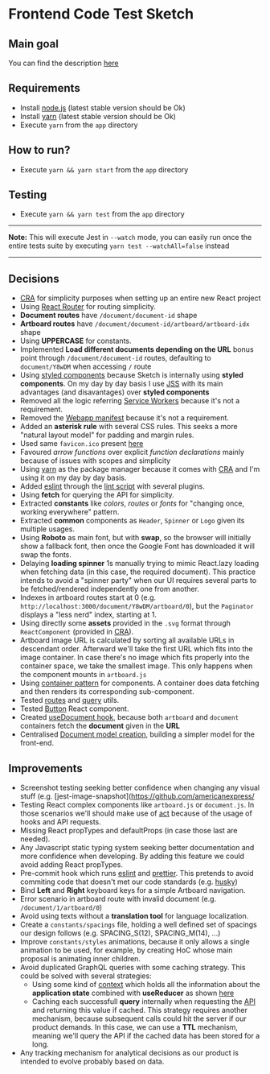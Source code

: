 # Frontend Code Test Sketch

## Main goal

You can find the description [here](https://github.com/sketch-hq/frontend-code-test)

## Requirements

- Install [node.js](https://nodejs.org/en/download/) (latest stable version should be Ok)
- Install [yarn](https://yarnpkg.com/docs/install) (latest stable version should be Ok)
- Execute `yarn` from the `app` directory

## How to run?

- Execute `yarn && yarn start` from the `app` directory

## Testing

- Execute `yarn && yarn test` from the `app` directory

---

**Note:** This will execute Jest in `--watch` mode, you can easily run once the entire tests suite by executing `yarn test --watchAll=false` instead

---

## Decisions

* [CRA](http://create-react-app.dev/) for simplicity purposes when setting up an entire new React project
* Using [React Router](https://reacttraining.com/react-router/web/) for routing simplicity.
* **Document routes** have `/document/document-id` shape
* **Artboard routes** have `/document/document-id/artboard/artboard-idx` shape
* Using **UPPERCASE** for constants.
* Implemented **Load different documents depending on the URL** bonus point through `/document/document-id` routes, defaulting to `document/Y8wDM` when accessing `/` route
* Using [styled components](https://styled-components.com/) because Sketch is internally using **styled components**. On my day by day basis I use [JSS](https://cssinjs.org/) with its main advantages (and disavantages) over **styled components**
* Removed all the logic referring [Service Workers](https://developers.google.com/web/fundamentals/primers/service-workers) because it's not a requirement.
* Removed the [Webapp manifest](https://developers.google.com/web/fundamentals/web-app-manifest) because it's not a requirement.
* Added an **asterisk rule** with several CSS rules. This seeks a more "natural layout model" for padding and margin rules.
* Used same `favicon.ico` present [here](https://sketch.cloud/s/z3p4o)
* Favoured *arrow functions* over explicit *function declarations* mainly because of issues with scopes and simplicity
* Using [yarn](https://yarnpkg.com/) as the package manager because it comes with [CRA](http://create-react-app.dev/) and I'm using it on my day by day basis.
* Added [eslint](https://eslint.org/) through the [lint script](app/README.md#yarn-lint) with several plugins.
* Using **fetch** for querying the API for simplicity.
* Extracted **constants** like *colors*,  *routes* or *fonts* for "changing once, working everywhere" pattern.
* Extracted **common** components as `Header`, `Spinner` or `Logo` given its multiple usages.
* Using **Roboto** as main font, but with **swap**, so the browser will initially show a fallback font, then once the Google Font has downloaded it will swap the fonts.
* Delaying **loading spinner** 1s manually trying to mimic React.lazy loading when fetching data (in this case, the required document). This practice intends to avoid a "spinner party" when our UI requires several parts to be fetched/rendered independently one from another.
* Indexes in artboard routes start at 0 (e.g. `http://localhost:3000/document/Y8wDM/artboard/0`), but the `Paginator` displays a "less nerd" index, starting at 1.
* Using directly some **assets** provided in the `.svg` format through `ReactComponent` (provided in [CRA](http://create-react-app.dev/)).
* Artboard image URL is calculated by sorting all available URLs in descendant order. Afterward we'll take the first URL which fits into the image container. In case there's no image which fits properly into the container space, we take the smallest image. This only happens when the component mounts in `artboard.js`
* Using [container pattern](https://medium.com/@dan_abramov/smart-and-dumb-components-7ca2f9a7c7d0) for components. A container does data fetching and then renders its corresponding sub-component.
* Tested [routes](./app/src/utils/__tests__/routes-test.js) and [query](./app/src/utils/__tests__/query-test.js) utils.
* Tested [Button](./app/src/components/common/__tests__/button-test.js) React component.
* Created [useDocument hook](./app/src/hooks/use-document.js), because both `artboard` and `document` containers fetch the **document** given in the **URL**
* Centralised [Document model creation](./app/src/models/document.js), building a simpler model for the front-end.

## Improvements

* Screenshot testing seeking better confidence when changing any visual stuff (e.g. [jest-image-snapshot](https://github.com/americanexpress/
* Testing React complex components like `artboard.js` or `document.js`. In those scenarios we'll should make use of [act](https://testing-library.com/docs/preact-testing-library/api#act) because of the usage of hooks and API requests.
* Missing React propTypes and defaultProps (in case those last are needed).
* Any Javascript static typing system seeking better documentation and more confidence when developing. By adding this feature we could avoid adding React propTypes.
* Pre-commit hook which runs [eslint](https://eslint.org/) and [prettier](https://prettier.io/). This pretends to avoid commiting code that doesn't met our code standards (e.g. [husky](https://github.com/typicode/husky))
* Bind **Left** and **Right** keyboard keys for a simple Artboard navigation.
* Error scenario in artboard route with invalid document (e.g. `/document/1/artboard/0`)
* Avoid using texts without a **translation tool** for language localization.
* Create a `constants/spacings` file, holding a well defined set of spacings our design follows (e.g. SPACING_S(12), SPACING_M(14), ...)
* Improve `constants/styles` animations, because it only allows a single animation to be used, for example, by creating HoC whose main proposal is animating inner children.
* Avoid duplicated GraphQL queries with some caching strategy. This could be solved with several strategies:
    * Using some kind of [context](https://reactjs.org/docs/context.html) which holds all the information about the **application state** combined with **useReducer** as shown [here](https://github.com/jmgaya/frontend-shopping-cart-challenge/blob/master/app/src/store/index.js)
    * Caching each successfull **query** internally when requesting the [API](https://graphql.sketch.cloud/api) and returning this value if cached. This strategy requires another mechanism,  because subsequent calls could hit the server if our product demands. In this case, we can use a **TTL** mechanism, meaning we'll query the API if the cached data has been stored for a long.
* Any tracking mechanism for analytical decisions as our product is intended to evolve probably based on data.